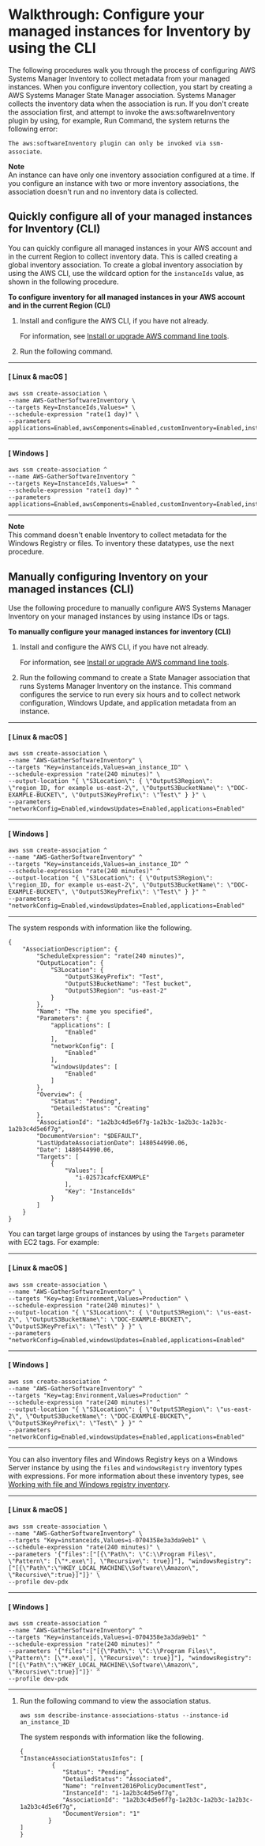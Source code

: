 # Walkthrough: Configure your managed instances for Inventory by using the CLI<a name="sysman-inventory-cliwalk"></a>

The following procedures walk you through the process of configuring AWS Systems Manager Inventory to collect metadata from your managed instances\. When you configure inventory collection, you start by creating a AWS Systems Manager State Manager association\. Systems Manager collects the inventory data when the association is run\. If you don't create the association first, and attempt to invoke the aws:softwareInventory plugin by using, for example, Run Command, the system returns the following error:

`The aws:softwareInventory plugin can only be invoked via ssm-associate`\.

**Note**  
An instance can have only one inventory association configured at a time\. If you configure an instance with two or more inventory associations, the association doesn't run and no inventory data is collected\.

## Quickly configure all of your managed instances for Inventory \(CLI\)<a name="sysman-inventory-cliwalk-all"></a>

You can quickly configure all managed instances in your AWS account and in the current Region to collect inventory data\. This is called creating a global inventory association\. To create a global inventory association by using the AWS CLI, use the wildcard option for the `instanceIds` value, as shown in the following procedure\.

**To configure inventory for all managed instances in your AWS account and in the current Region \(CLI\)**

1. Install and configure the AWS CLI, if you have not already\.

   For information, see [Install or upgrade AWS command line tools](getting-started-cli.md)\.

1. Run the following command\.

------
#### [ Linux & macOS ]

   ```
   aws ssm create-association \
   --name AWS-GatherSoftwareInventory \
   --targets Key=InstanceIds,Values=* \
   --schedule-expression "rate(1 day)" \
   --parameters applications=Enabled,awsComponents=Enabled,customInventory=Enabled,instanceDetailedInformation=Enabled,networkConfig=Enabled,services=Enabled,windowsRoles=Enabled,windowsUpdates=Enabled
   ```

------
#### [ Windows ]

   ```
   aws ssm create-association ^
   --name AWS-GatherSoftwareInventory ^
   --targets Key=InstanceIds,Values=* ^
   --schedule-expression "rate(1 day)" ^
   --parameters applications=Enabled,awsComponents=Enabled,customInventory=Enabled,instanceDetailedInformation=Enabled,networkConfig=Enabled,services=Enabled,windowsRoles=Enabled,windowsUpdates=Enabled
   ```

------

**Note**  
This command doesn't enable Inventory to collect metadata for the Windows Registry or files\. To inventory these datatypes, use the next procedure\.

## Manually configuring Inventory on your managed instances \(CLI\)<a name="sysman-inventory-cliwalk-manual"></a>

Use the following procedure to manually configure AWS Systems Manager Inventory on your managed instances by using instance IDs or tags\.

**To manually configure your managed instances for inventory \(CLI\)**

1. Install and configure the AWS CLI, if you have not already\.

   For information, see [Install or upgrade AWS command line tools](getting-started-cli.md)\.

1. Run the following command to create a State Manager association that runs Systems Manager Inventory on the instance\. This command configures the service to run every six hours and to collect network configuration, Windows Update, and application metadata from an instance\.

------
#### [ Linux & macOS ]

   ```
   aws ssm create-association \
   --name "AWS-GatherSoftwareInventory" \
   --targets "Key=instanceids,Values=an_instance_ID" \
   --schedule-expression "rate(240 minutes)" \
   --output-location "{ \"S3Location\": { \"OutputS3Region\": \"region_ID, for example us-east-2\", \"OutputS3BucketName\": \"DOC-EXAMPLE-BUCKET\", \"OutputS3KeyPrefix\": \"Test\" } }" \
   --parameters "networkConfig=Enabled,windowsUpdates=Enabled,applications=Enabled"
   ```

------
#### [ Windows ]

   ```
   aws ssm create-association ^
   --name "AWS-GatherSoftwareInventory" ^
   --targets "Key=instanceids,Values=an_instance_ID" ^
   --schedule-expression "rate(240 minutes)" ^
   --output-location "{ \"S3Location\": { \"OutputS3Region\": \"region_ID, for example us-east-2\", \"OutputS3BucketName\": \"DOC-EXAMPLE-BUCKET\", \"OutputS3KeyPrefix\": \"Test\" } }" ^
   --parameters "networkConfig=Enabled,windowsUpdates=Enabled,applications=Enabled"
   ```

------

   The system responds with information like the following\.

   ```
   {
       "AssociationDescription": {
           "ScheduleExpression": "rate(240 minutes)",
           "OutputLocation": {
               "S3Location": {
                   "OutputS3KeyPrefix": "Test",
                   "OutputS3BucketName": "Test bucket",
                   "OutputS3Region": "us-east-2"
               }
           },
           "Name": "The name you specified",
           "Parameters": {
               "applications": [
                   "Enabled"
               ],
               "networkConfig": [
                   "Enabled"
               ],
               "windowsUpdates": [
                   "Enabled"
               ]
           },
           "Overview": {
               "Status": "Pending",
               "DetailedStatus": "Creating"
           },
           "AssociationId": "1a2b3c4d5e6f7g-1a2b3c-1a2b3c-1a2b3c-1a2b3c4d5e6f7g",
           "DocumentVersion": "$DEFAULT",
           "LastUpdateAssociationDate": 1480544990.06,
           "Date": 1480544990.06,
           "Targets": [
               {
                   "Values": [
                      "i-02573cafcfEXAMPLE"
                   ],
                   "Key": "InstanceIds"
               }
           ]
       }
   }
   ```

   You can target large groups of instances by using the `Targets` parameter with EC2 tags\. For example:

------
#### [ Linux & macOS ]

   ```
   aws ssm create-association \
   --name "AWS-GatherSoftwareInventory" \
   --targets "Key=tag:Environment,Values=Production" \
   --schedule-expression "rate(240 minutes)" \
   --output-location "{ \"S3Location\": { \"OutputS3Region\": \"us-east-2\", \"OutputS3BucketName\": \"DOC-EXAMPLE-BUCKET\", \"OutputS3KeyPrefix\": \"Test\" } }" \
   --parameters "networkConfig=Enabled,windowsUpdates=Enabled,applications=Enabled"
   ```

------
#### [ Windows ]

   ```
   aws ssm create-association ^
   --name "AWS-GatherSoftwareInventory" ^
   --targets "Key=tag:Environment,Values=Production" ^
   --schedule-expression "rate(240 minutes)" ^
   --output-location "{ \"S3Location\": { \"OutputS3Region\": \"us-east-2\", \"OutputS3BucketName\": \"DOC-EXAMPLE-BUCKET\", \"OutputS3KeyPrefix\": \"Test\" } }" ^
   --parameters "networkConfig=Enabled,windowsUpdates=Enabled,applications=Enabled"
   ```

------

   You can also inventory files and Windows Registry keys on a Windows Server instance by using the `files` and `windowsRegistry` inventory types with expressions\. For more information about these inventory types, see [Working with file and Windows registry inventory](sysman-inventory-file-and-registry.md)\.

------
#### [ Linux & macOS ]

   ```
   aws ssm create-association \
   --name "AWS-GatherSoftwareInventory" \
   --targets "Key=instanceids,Values=i-0704358e3a3da9eb1" \
   --schedule-expression "rate(240 minutes)" \
   --parameters '{"files":["[{\"Path\": \"C:\\Program Files\", \"Pattern\": [\"*.exe\"], \"Recursive\": true}]"], "windowsRegistry": ["[{\"Path\":\"HKEY_LOCAL_MACHINE\\Software\\Amazon\", \"Recursive\":true}]"]}' \
   --profile dev-pdx
   ```

------
#### [ Windows ]

   ```
   aws ssm create-association ^
   --name "AWS-GatherSoftwareInventory" ^
   --targets "Key=instanceids,Values=i-0704358e3a3da9eb1" ^
   --schedule-expression "rate(240 minutes)" ^
   --parameters '{"files":["[{\"Path\": \"C:\\Program Files\", \"Pattern\": [\"*.exe\"], \"Recursive\": true}]"], "windowsRegistry": ["[{\"Path\":\"HKEY_LOCAL_MACHINE\\Software\\Amazon\", \"Recursive\":true}]"]}' ^
   --profile dev-pdx
   ```

------

1. Run the following command to view the association status\.

   ```
   aws ssm describe-instance-associations-status --instance-id an_instance_ID
   ```

   The system responds with information like the following\.

   ```
   {
   "InstanceAssociationStatusInfos": [
            {
               "Status": "Pending",
               "DetailedStatus": "Associated",
               "Name": "reInvent2016PolicyDocumentTest",
               "InstanceId": "i-1a2b3c4d5e6f7g",
               "AssociationId": "1a2b3c4d5e6f7g-1a2b3c-1a2b3c-1a2b3c-1a2b3c4d5e6f7g",
               "DocumentVersion": "1"
           }
   ]
   }
   ```